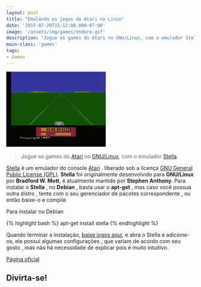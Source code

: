 ```yaml
---
layout: post
title: "Emulando os jogos do Atari no Linux"
date: '2015-07-29T15:12:00.000-07:00'
image: '/assets/img/games/enduro.gif'
description: "Jogue os games do Atari no GNU/Linux, com o emulador Stella."
main-class: 'games'
tags:
- Games
---
```

![Emulando os jogos do Atari no Linux](/assets/img/games/enduro.gif "Emulando os jogos do Atari no Linux")

> Jogue os games do [Atari](https://www.atari.com/) no [GNU/Linux](http://terminalroot.com.br/2016/05/porque-eu-nao-uso-linux.html), com o emulador [Stella](http://stella.sourceforge.net/).

[Stella](http://stella.sourceforge.net/) é um emulador do console [Atari](https://www.atari.com/) . liberado sob a licença [GNU General Public License (GPL)](https://www.gnu.org/licenses/gpl-howto.pt-br.html). __Stella__ foi originalmente desenvolvido para __GNU/Linux__ por __Bradford W. Mott__, é atualmente mantido por __Stephen Anthony__.
Para instalar o __Stella__ , no __Debian__ , basta usar o __apt-get__ , mas caso você possua outra distro , tente com o seu gerenciador de pacotes correspondente , ou então baixe-o e compile

Para instalar no Debian

{% highlight bash %}
apt-get install stella
{% endhighlight %} 


Quando terminar a instalação, [baixe jogos aqui](http://www.freeroms.com/atari_roms_most_votes.ht), e abra o Stella e adicione-os, ele possui algumas configurações , que variam de acordo com seu gosto , mas não há necessidade de explicar pois é muito intuitivo.

[Página oficial](http://stella.sourceforge.net/)

## Divirta-se!
